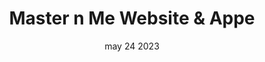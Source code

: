 ---
#preview
title: Master n Me Website & Appe
image: /img/works/com/2.png
category: Web Developmment
date: may 24 2023

#params
layout: "one"

#full details
introTitle: "Master n Me  <span class=\"mil-thin\">Website & App </span>"
fullImage: /img/works/com/4.jpeg
details:
    - label: "Client:"
      value: "Mahesh & Suresh"

    - label: "Year:"
      value: "2023"

    - label: "Duration"
      value: "45 Days"
    - label: "Website"
      value: ""

description:
    enabled: 1
    title: "About"
    content: "
      <p>Masternme is a platform that's revolutionizing the world of online education, and we're proud to have played a key role in bringing their vision to life. At Prophecius Technologies, we were tasked with building a state-of-the-art learning management system that would enable students to access free and paid courses, book consultations with mentors and teachers, and much more.

Our team utilized cutting-edge technologies like Laravel, React, and Node.js to create a platform that's packed with features and functionality. From a robust wallet system to coupon support to mentor and coach consultations, Masternme's platform offers everything that students and educators need to excel in the world of online learning.</p>
    "
description2:
    enabled: 1
    title: "Prophecius & MasternMe"
    content: "
      <p>We're proud to have partnered with Masternme to create a platform that's intuitive, easy to use, and packed with innovative features. Whether you're a student looking to expand your knowledge or an educator seeking to connect with learners around the world, Masternme's platform is the perfect place to achieve your goals. And at Prophecius Technologies, we're committed to continuing to push the boundaries of what's possible in the world of web development, app development, and digital marketing.</p>
    "

gallery: 
    enabled: 1
    items:
        - image: /img/works/com/8.jpeg
          alt: "image"

        - image: /img/works/com/1.jpg
          alt: "image"

        - image: /img/works/com/3.jpeg
          alt: "image"

        - image: /img/works/com/5.jpeg
          alt: "image"


gallery2: 
    enabled: 1
    items:
        - image: /img/works/com/8.jpeg
          alt: "image"

        - image: /img/works/com/2.png
          alt: "image"
---